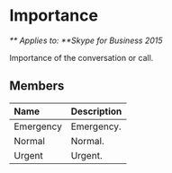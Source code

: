 
# Importance


_** Applies to: **Skype for Business 2015_

Importance of the conversation or call.

## Members



| <strong>Name</strong> | <strong>Description</strong> |
|:----------------------|:-----------------------------|
| Emergency             | Emergency.                   |
| Normal                | Normal.                      |
| Urgent                | Urgent.                      |

